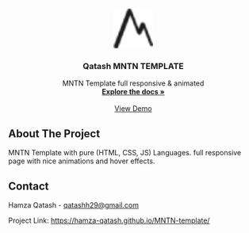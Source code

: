 <!-- PROJECT LOGO -->
<br />
<div align="center">
  <a href="https://github.com/Hamza-Qatash/MNTN-template">
    <img src="./images/icon.png" alt="Logo" width="80" height="80">
  </a>

  <h3 align="center">Qatash MNTN TEMPLATE</h3>

  <p align="center">
    MNTN Template full responsive & animated
    <br />
    <a href="https://github.com/Hamza-Qatash/MNTN-template"><strong>Explore the docs »</strong></a>
    <br />
    <br />
    <a href="https://hamza-qatash.github.io/MNTN-template/">View Demo</a>
  </p>
</div>

<!-- ABOUT THE PROJECT -->
## About The Project

MNTN Template with pure (HTML,  CSS,  JS) Languages.
full responsive page with nice animations and hover effects.

<!-- CONTACT -->
## Contact

Hamza Qatash - qatashh29@gmail.com

Project Link: https://hamza-qatash.github.io/MNTN-template/